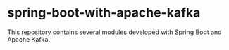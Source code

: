 # spring-boot-with-apache-kafka

This repository contains several modules developed with Spring Boot and Apache Kafka.


